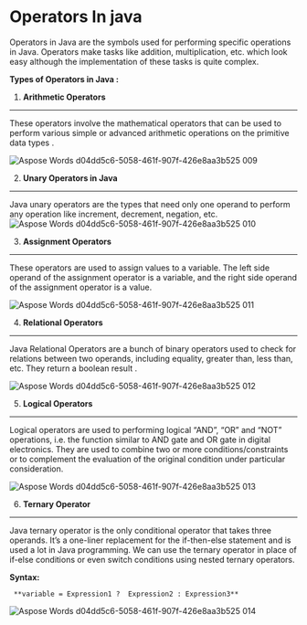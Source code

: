 # Operators In java 


Operators in Java are the symbols used for performing specific operations in Java. Operators make tasks like addition, multiplication, etc. which look easy although the implementation of these tasks is quite complex.

**Types of Operators in Java :**

 
 

1. **Arithmetic Operators**
---
These operators involve the mathematical operators that can be used to perform various simple or advanced arithmetic operations on the primitive data types . 

![Aspose Words d04dd5c6-5058-461f-907f-426e8aa3b525 009](https://github.com/rhushikesh2000/Java_tutorial/assets/124034778/b939f147-d8ce-4f2b-9376-a8353ed527b4)

2. **Unary Operators in Java**

---

Java unary operators are the types that need only one operand to perform any operation like increment, decrement, negation, etc.
![Aspose Words d04dd5c6-5058-461f-907f-426e8aa3b525 010](https://github.com/rhushikesh2000/Java_tutorial/assets/124034778/5ab0858d-253f-4154-bd5c-72d685bbbfd3)


3. **Assignment Operators**

---

These operators are used to assign values to a variable. The left side operand of the assignment operator is a variable, and the right side operand of the assignment operator is a value. 

![Aspose Words d04dd5c6-5058-461f-907f-426e8aa3b525 011](https://github.com/rhushikesh2000/Java_tutorial/assets/124034778/8a716b30-274c-49f9-a082-994e40781b8b)




4. **Relational Operators**

---

Java Relational Operators are a bunch of binary operators used to check for relations between two operands, including equality, greater than, less than, etc. They return a boolean result .

![Aspose Words d04dd5c6-5058-461f-907f-426e8aa3b525 012](https://github.com/rhushikesh2000/Java_tutorial/assets/124034778/e561afb6-f15b-42b1-bff6-67e7f231abad)

5. **Logical Operators**

---

Logical operators are used to performing logical “AND”, “OR” and “NOT” operations, i.e. the function similar to AND gate and OR gate in digital electronics. They are used to combine two or more conditions/constraints or to complement the evaluation of the original condition under particular consideration. 

![Aspose Words d04dd5c6-5058-461f-907f-426e8aa3b525 013](https://github.com/rhushikesh2000/Java_tutorial/assets/124034778/8ee4e5ee-0e0f-460e-8072-6beaa22d1e0b)



6. **Ternary Operator**

---

Java ternary operator is the only conditional operator that takes three operands. It’s a one-liner replacement for the if-then-else statement and is used a lot in Java programming. We can use the ternary operator in place of if-else conditions or even switch conditions using nested ternary operators.

**Syntax:**
~~~
 **variable = Expression1 ?  Expression2 : Expression3**
~~~
![Aspose Words d04dd5c6-5058-461f-907f-426e8aa3b525 014](https://github.com/rhushikesh2000/Java_tutorial/assets/124034778/59929c5b-ca9a-42bb-a45b-6809d8e696d6)

